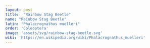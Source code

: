 ```yaml
---
layout: post
title:  "Rainbow Stag Beetle"
name: "Rainbow Stag Beetle"
latin: "Phalacrognathus muelleri"
order: 'Coleoptera'
image: 'assets/svg/rainbow-stag-beetle.svg'
wiki: 'https://en.wikipedia.org/wiki/Phalacrognathus_muelleri'
---
```

